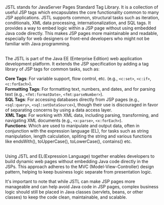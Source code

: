 JSTL stands for JavaServer Pages Standard Tag Library. It is a collection of useful JSP tags which encapsulates the core functionality common to many JSP applications. JSTL supports common, structural tasks such as iteration, conditionals, XML data processing, internationalization, and SQL tags. It provides a way to embed logic within a JSP page without using embedded Java code directly. This makes JSP pages more maintainable and readable, especially for web designers or front-end developers who might not be familiar with Java programming.<br><br>

The JSTL is part of the Java EE (Enterprise Edition) web application development platform. It extends the JSP specification by adding a tag library of JSP tags for common tasks, such as:<br>

<b>Core Tags</b>: For variable support, flow control, etc. (e.g., `<c:set>`, `<c:if>`, `<c:forEach>`).<br>
<b>Formatting Tags</b>: For formatting text, numbers, and dates, and for parsing text (e.g., `<fmt:formatDate>`, `<fmt:parseNumber>`).<br>
<b>SQL Tags</b>: For accessing databases directly from JSP pages (e.g., `<sql:query>`, `<sql:setDataSource>`), though their use is discouraged in favor of separating concerns by using a data access layer.<br>
<b>XML Tags</b>: For working with XML data, including parsing, transforming, and navigating XML documents (e.g., `<x:parse>`, `<x:forEach>`).<br>
<b>Functions</b>: Which are used to manipulate and output data, often in conjunction with the expression language (EL), for tasks such as string manipulation, length calculation, spliting the string and various functions like endsWith(), toUpperCase(), toLowerCase(), contains() etc.<br><br>

Using JSTL and EL(Expression Language) together enables developers to build dynamic web pages without embedding Java code directly in the JSPs. This approach adheres to the MVC (Model-View-Controller) design pattern, helping to keep business logic separate from presentation logic.<br>

It's important to note that while JSTL can make JSP pages more manageable and can help avoid Java code in JSP pages, complex business logic should still be placed in Java classes (servlets, beans, or other classes) to keep the code clean, maintainable, and scalable.
